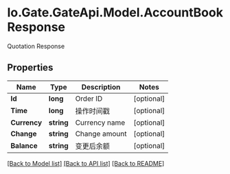 
# Io.Gate.GateApi.Model.AccountBookResponse

Quotation Response

## Properties

Name | Type | Description | Notes
------------ | ------------- | ------------- | -------------
**Id** | **long** | Order ID | [optional] 
**Time** | **long** | 操作时间戳 | [optional] 
**Currency** | **string** | Currency name | [optional] 
**Change** | **string** | Change amount | [optional] 
**Balance** | **string** | 变更后余额 | [optional] 

[[Back to Model list]](../README.md#documentation-for-models)
[[Back to API list]](../README.md#documentation-for-api-endpoints)
[[Back to README]](../README.md)
